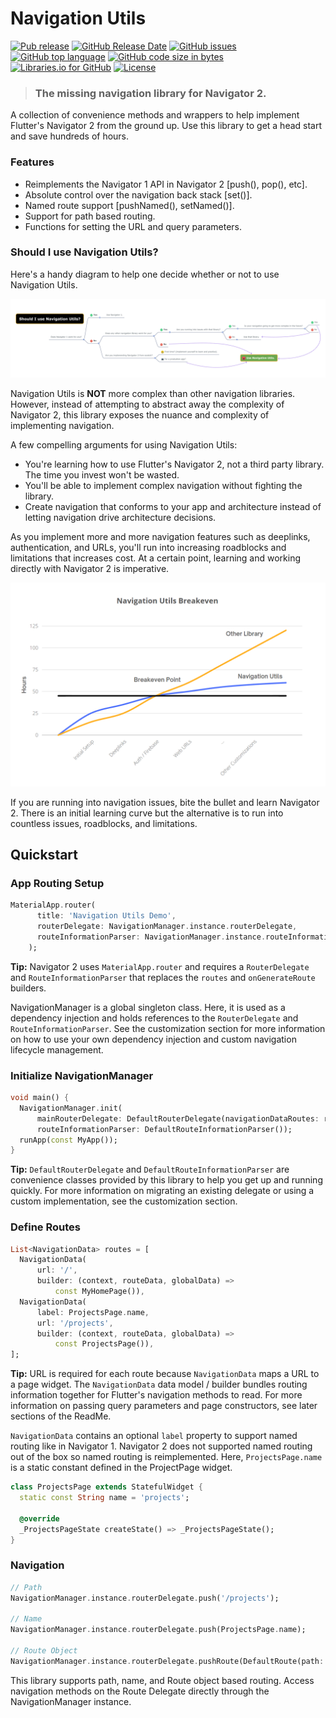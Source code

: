 # Navigation Utils
[![Pub release](https://img.shields.io/pub/v/navigation_utils.svg?style=flat-square)](https://pub.dev/packages/navigation_utils) [![GitHub Release Date](https://img.shields.io/github/release-date/searchy2/NavigationUtils.svg?style=flat-square)](https://github.com/searchy2/NavigationUtils) [![GitHub issues](https://img.shields.io/github/issues/searchy2/NavigationUtils.svg?style=flat-square)](https://github.com/searchy2/NavigationUtils/issues) [![GitHub top language](https://img.shields.io/github/languages/top/searchy2/NavigationUtils.svg?style=flat-square)](https://github.com/searchy2/NavigationUtils) [![GitHub code size in bytes](https://img.shields.io/github/languages/code-size/searchy2/NavigationUtils.svg?style=flat-square)](https://github.com/searchy2/NavigationUtils) [![Libraries.io for GitHub](https://img.shields.io/librariesio/github/searchy2/NavigationUtils.svg?style=flat-square)](https://libraries.io/github/searchy2/NavigationUtils) [![License](https://img.shields.io/badge/License-BSD%200--Clause-orange.svg?style=flat-square)](https://opensource.org/licenses/0BSD)

> ### The missing navigation library for Navigator 2. 

A collection of convenience methods and wrappers to help implement Flutter's Navigator 2 from the ground up. Use this library to get a head start and save hundreds of hours.

### Features

- Reimplements the Navigator 1 API in Navigator 2 [push(), pop(), etc].
- Absolute control over the navigation back stack [set()].
- Named route support [pushNamed(), setNamed()].
- Support for path based routing.
- Functions for setting the URL and query parameters.

### Should I use Navigation Utils?

Here's a handy diagram to help one decide whether or not to use Navigation Utils.

![Screenshots](packages/Use-Navigation-Utils-Decision-Diagram.png)

Navigation Utils is **NOT** more complex than other navigation libraries. However, instead of attempting to abstract away the complexity of Navigator 2, this library exposes the nuance and complexity of implementing navigation.

A few compelling arguments for using Navigation Utils: 

- You're learning how to use Flutter's Navigator 2, not a third party library. The time you invest won't be wasted.
- You'll be able to implement complex navigation without fighting the library.
- Create navigation that conforms to your app and  architecture instead of letting navigation drive architecture decisions.

As you implement more and more navigation features such as deeplinks, authentication, and URLs, you'll run into increasing roadblocks and limitations that increases cost. At a certain point, learning and working directly with Navigator 2 is imperative.

<p align="center">
<img src="packages/Navigation-Utils-Breakeven-Graph.png" width="600">
</p>

If you are running into navigation issues, bite the bullet and learn Navigator 2. There is an initial learning curve but the alternative is to run into countless issues, roadblocks, and limitations.

## Quickstart

### App Routing Setup

```dart
MaterialApp.router(
      title: 'Navigation Utils Demo',
      routerDelegate: NavigationManager.instance.routerDelegate,
      routeInformationParser: NavigationManager.instance.routeInformationParser,
    );
```

**Tip:** Navigator 2 uses `MaterialApp.router` and requires a `RouterDelegate` and `RouteInformationParser` that replaces the `routes` and `onGenerateRoute` builders.

NavigationManager is a global singleton class. Here, it is used as a dependency injection and holds references to the `RouterDelegate` and `RouteInformationParser`. See the customization section for more information on how to use your own dependency injection and custom navigation lifecycle management.

### Initialize NavigationManager

```dart
void main() {
  NavigationManager.init(
      mainRouterDelegate: DefaultRouterDelegate(navigationDataRoutes: routes),
      routeInformationParser: DefaultRouteInformationParser());
  runApp(const MyApp());
}

```

**Tip:** `DefaultRouterDelegate` and `DefaultRouteInformationParser` are convenience classes provided by this library to help you get up and running quickly. For more information on migrating an existing delegate or using a custom implementation, see the customization section.

### Define Routes

```dart
List<NavigationData> routes = [
  NavigationData(
      url: '/',
      builder: (context, routeData, globalData) =>
          const MyHomePage()),
  NavigationData(
      label: ProjectsPage.name,
      url: '/projects',
      builder: (context, routeData, globalData) =>
          const ProjectsPage()),
];

```

**Tip:** URL is required for each route because `NavigationData` maps a URL to a page widget. The `NavigationData` data model / builder bundles routing information together for Flutter's navigation methods to read. For more information on passing query parameters and page constructors, see later sections of the ReadMe.

`NavigationData` contains an optional `label` property to support named routing like in Navigator 1. Navigator 2 does not supported named routing out of the box so named routing is reimplemented. Here, `ProjectsPage.name` is a static constant defined in the ProjectPage widget.

```dart
class ProjectsPage extends StatefulWidget {
  static const String name = 'projects';
  
  @override
  _ProjectsPageState createState() => _ProjectsPageState();
}
```

### Navigation

```dart
// Path
NavigationManager.instance.routerDelegate.push('/projects');

// Name
NavigationManager.instance.routerDelegate.push(ProjectsPage.name);

// Route Object
NavigationManager.instance.routerDelegate.pushRoute(DefaultRoute(path: '/projects'));
```

This library supports path, name, and Route object based routing. Access navigation methods on the Route Delegate directly through the NavigationManager instance.


